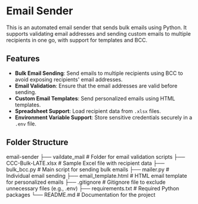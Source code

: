 # Email Sender

This is an automated email sender that sends bulk emails using Python. It supports validating email addresses and sending custom emails to multiple recipients in one go, with support for templates and BCC.

## Features

- **Bulk Email Sending**: Send emails to multiple recipients using BCC to avoid exposing recipients' email addresses.
- **Email Validation**: Ensure that the email addresses are valid before sending.
- **Custom Email Templates**: Send personalized emails using HTML templates.
- **Spreadsheet Support**: Load recipient data from `.xlsx` files.
- **Environment Variable Support**: Store sensitive credentials securely in a `.env` file.

## Folder Structure
  email-sender 
    ├── vaildate_mail # Folder for email validation scripts 
    ├── CCC-Bulk-LATE.xlsx # Sample Excel file with recipient data 
    ├── bulk_bcc.py # Main script for sending bulk emails 
    ├── mailer.py # Individual email sending
    ├── email_template.html # HTML email template for personalized emails 
    ├── .gitignore # Gitignore file to exclude unnecessary files (e.g., .env) 
    ├── requirements.txt # Required Python packages 
    └── README.md # Documentation for the project
